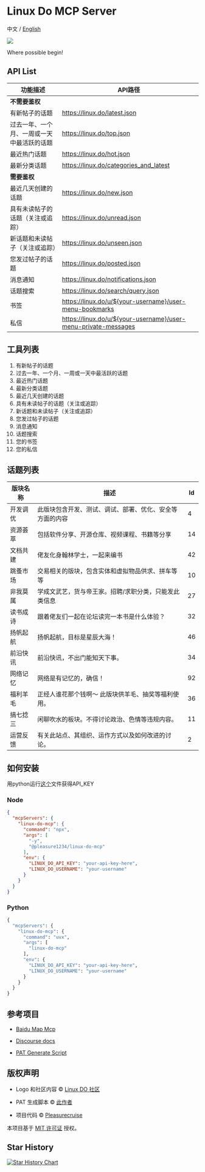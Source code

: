 # Linux Do MCP Server

中文 / [English](README.md)

<img src="https://avatars.githubusercontent.com/u/160804563?s=200&v=4"/>

Where possible begin!

## API List

| 功能描述                          | API路径                                                                 |
|-----------------------------------|------------------------------------------------------------------------|
| **不需要鉴权**                   |                                                                        |
| 有新帖子的话题                   | https://linux.do/latest.json                                           |
| 过去一年、一个月、一周或一天中最活跃的话题 | https://linux.do/top.json                                              |
| 最近热门话题                     | https://linux.do/hot.json                                              |
| 最新分类话题                     | https://linux.do/categories_and_latest                                              |
| **需要鉴权**                     |                                                                        |
| 最近几天创建的话题               | https://linux.do/new.json                                              |
| 具有未读帖子的话题（关注或追踪） | https://linux.do/unread.json                                           |
| 新话题和未读帖子（关注或追踪）   | https://linux.do/unseen.json                                           |
| 您发过帖子的话题                 | https://linux.do/posted.json                                           |
| 消息通知                         | https://linux.do/notifications.json                                    |
| 话题搜索                         | https://linux.do/search/query.json                                    |
| 书签                             | https://linux.do/u/${your-username}/user-menu-bookmarks                |
| 私信                             | https://linux.do/u/${your-username}/user-menu-private-messages         |

## 工具列表

1. 有新帖子的话题
2. 过去一年、一个月、一周或一天中最活跃的话题
3. 最近热门话题
4. 最新分类话题
5. 最近几天创建的话题
6. 具有未读帖子的话题（关注或追踪）
7. 新话题和未读帖子（关注或追踪）
8. 您发过帖子的话题
9. 消息通知
10. 话题搜索
11. 您的书签
12. 您的私信

## 话题列表

| 版块名称     | 描述                                                                 | Id |
|--------------|----------------------------------------------------------------------|------|
| 开发调优     | 此版块包含开发、测试、调试、部署、优化、安全等方面的内容             | 4    |
| 资源荟萃     | 包括软件分享、开源仓库、视频课程、书籍等分享                         | 14   |
| 文档共建     | 佬友化身翰林学士，一起来编书                                         | 42   |
| 跳蚤市场     | 交易相关的版块，包含实体和虚拟物品供求、拼车等等                     | 10   |
| 非我莫属     | 学成文武艺，货与帝王家。招聘/求职分类，只能发此类信息                | 27   |
| 读书成诗     | 跟着佬友们一起在论坛读完一本书是什么体验？                           | 32   |
| 扬帆起航     | 扬帆起航，目标是星辰大海！                                           | 46   |
| 前沿快讯     | 前沿快讯，不出门能知天下事。                                         | 34   |
| 网络记忆     | 网络是有记忆的，确信！                                               | 92   |
| 福利羊毛     | 正经人谁花那个钱啊～ 此版块供羊毛、抽奖等福利使用。                  | 36   |
| 搞七捻三     | 闲聊吹水的板块。不得讨论政治、色情等违规内容。                       | 11   |
| 运营反馈     | 有关此站点、其组织、运作方式以及如何改进的讨论。                     | 2    |

## 如何安装

用python运行[这个](src/get-pat.py)文件获得API_KEY

### Node

```json
{
  "mcpServers": {
    "linux-do-mcp": {
      "command": "npx",
      "args": [
        "-y",
        "@pleasure1234/linux-do-mcp"
      ],
      "env": {
        "LINUX_DO_API_KEY": "your-api-key-here",
        "LINUX_DO_USERNAME": "your-username"
      }
    }
  }
}
```

### Python

```python
{
  "mcpServers": {
    "linux-do-mcp": {
      "command": "uvx",
      "args": [
        "linux-do-mcp"
      ],
      "env": {
        "LINUX_DO_API_KEY": "your-api-key-here",
        "LINUX_DO_USERNAME": "your-username"
      }
    }
  }
}
```

## 参考项目

- [Baidu Map Mcp](https://github.com/baidu-maps/mcp)

- [Discourse docs](https://docs.discourse.org)

- [PAT Generate Script](https://linux.do/t/topic/31549)

## 版权声明

- Logo 和社区内容 © [Linux DO 社区](https://linux.do)

- PAT 生成脚本 © [此作者](https://linux.do/t/topic/31549)

- 项目代码 © [Pleasurecruise](https://github.com/Pleasurecruise)

本项目基于 [MIT 许可证](LICENSE) 授权。

## Star History

[![Star History Chart](https://api.star-history.com/svg?repos=Pleasurecruise/linux-do-mcp&type=Date)](https://www.star-history.com/#Pleasurecruise/linux-do-mcp&Date)